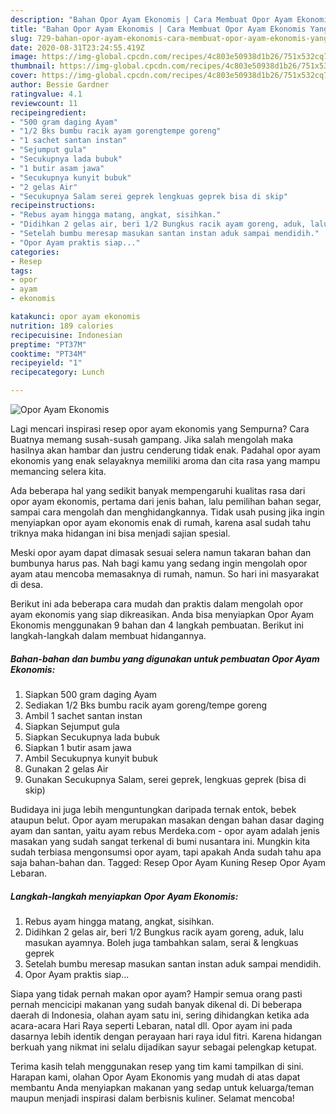 ```yaml
---
description: "Bahan Opor Ayam Ekonomis | Cara Membuat Opor Ayam Ekonomis Yang Enak Banget"
title: "Bahan Opor Ayam Ekonomis | Cara Membuat Opor Ayam Ekonomis Yang Enak Banget"
slug: 729-bahan-opor-ayam-ekonomis-cara-membuat-opor-ayam-ekonomis-yang-enak-banget
date: 2020-08-31T23:24:55.419Z
image: https://img-global.cpcdn.com/recipes/4c803e50938d1b26/751x532cq70/opor-ayam-ekonomis-foto-resep-utama.jpg
thumbnail: https://img-global.cpcdn.com/recipes/4c803e50938d1b26/751x532cq70/opor-ayam-ekonomis-foto-resep-utama.jpg
cover: https://img-global.cpcdn.com/recipes/4c803e50938d1b26/751x532cq70/opor-ayam-ekonomis-foto-resep-utama.jpg
author: Bessie Gardner
ratingvalue: 4.1
reviewcount: 11
recipeingredient:
- "500 gram daging Ayam"
- "1/2 Bks bumbu racik ayam gorengtempe goreng"
- "1 sachet santan instan"
- "Sejumput gula"
- "Secukupnya lada bubuk"
- "1 butir asam jawa"
- "Secukupnya kunyit bubuk"
- "2 gelas Air"
- "Secukupnya Salam serei geprek lengkuas geprek bisa di skip"
recipeinstructions:
- "Rebus ayam hingga matang, angkat, sisihkan."
- "Didihkan 2 gelas air, beri 1/2 Bungkus racik ayam goreng, aduk, lalu masukan ayamnya. Boleh juga tambahkan salam, serai &amp; lengkuas geprek"
- "Setelah bumbu meresap masukan santan instan aduk sampai mendidih."
- "Opor Ayam praktis siap..."
categories:
- Resep
tags:
- opor
- ayam
- ekonomis

katakunci: opor ayam ekonomis 
nutrition: 189 calories
recipecuisine: Indonesian
preptime: "PT37M"
cooktime: "PT34M"
recipeyield: "1"
recipecategory: Lunch

---
```



![Opor Ayam Ekonomis](https://img-global.cpcdn.com/recipes/4c803e50938d1b26/751x532cq70/opor-ayam-ekonomis-foto-resep-utama.jpg)

Lagi mencari inspirasi resep opor ayam ekonomis yang Sempurna? Cara Buatnya memang susah-susah gampang. Jika salah mengolah maka hasilnya akan hambar dan justru cenderung tidak enak. Padahal opor ayam ekonomis yang enak selayaknya memiliki aroma dan cita rasa yang mampu memancing selera kita.

Ada beberapa hal yang sedikit banyak mempengaruhi kualitas rasa dari opor ayam ekonomis, pertama dari jenis bahan, lalu pemilihan bahan segar, sampai cara mengolah dan menghidangkannya. Tidak usah pusing jika ingin menyiapkan opor ayam ekonomis enak di rumah, karena asal sudah tahu triknya maka hidangan ini bisa menjadi sajian spesial.

Meski opor ayam dapat dimasak sesuai selera namun takaran bahan dan bumbunya harus pas. Nah bagi kamu yang sedang ingin mengolah opor ayam atau mencoba memasaknya di rumah, namun. So hari ini masyarakat di desa.


Berikut ini ada beberapa cara mudah dan praktis dalam mengolah opor ayam ekonomis yang siap dikreasikan. Anda bisa menyiapkan Opor Ayam Ekonomis menggunakan 9 bahan dan 4 langkah pembuatan. Berikut ini langkah-langkah dalam membuat hidangannya.

<!--inarticleads1-->

##### Bahan-bahan dan bumbu yang digunakan untuk pembuatan Opor Ayam Ekonomis:

1. Siapkan 500 gram daging Ayam
1. Sediakan 1/2 Bks bumbu racik ayam goreng/tempe goreng
1. Ambil 1 sachet santan instan
1. Siapkan Sejumput gula
1. Siapkan Secukupnya lada bubuk
1. Siapkan 1 butir asam jawa
1. Ambil Secukupnya kunyit bubuk
1. Gunakan 2 gelas Air
1. Gunakan Secukupnya Salam, serei geprek, lengkuas geprek (bisa di skip)


Budidaya ini juga lebih menguntungkan daripada ternak entok, bebek ataupun belut. Opor ayam merupakan masakan dengan bahan dasar daging ayam dan santan, yaitu ayam rebus Merdeka.com - opor ayam adalah jenis masakan yang sudah sangat terkenal di bumi nusantara ini. Mungkin kita sudah terbiasa mengonsumsi opor ayam, tapi apakah Anda sudah tahu apa saja bahan-bahan dan. Tagged: Resep Opor Ayam Kuning Resep Opor Ayam Lebaran. 

<!--inarticleads2-->

##### Langkah-langkah menyiapkan Opor Ayam Ekonomis:

1. Rebus ayam hingga matang, angkat, sisihkan.
1. Didihkan 2 gelas air, beri 1/2 Bungkus racik ayam goreng, aduk, lalu masukan ayamnya. Boleh juga tambahkan salam, serai &amp; lengkuas geprek
1. Setelah bumbu meresap masukan santan instan aduk sampai mendidih.
1. Opor Ayam praktis siap...


Siapa yang tidak pernah makan opor ayam? Hampir semua orang pasti pernah mencicipi makanan yang sudah banyak dikenal di. Di beberapa daerah di Indonesia, olahan ayam satu ini, sering dihidangkan ketika ada acara-acara Hari Raya seperti Lebaran, natal dll. Opor ayam ini pada dasarnya lebih identik dengan perayaan hari raya idul fitri. Karena hidangan berkuah yang nikmat ini selalu dijadikan sayur sebagai pelengkap ketupat. 

Terima kasih telah menggunakan resep yang tim kami tampilkan di sini. Harapan kami, olahan Opor Ayam Ekonomis yang mudah di atas dapat membantu Anda menyiapkan makanan yang sedap untuk keluarga/teman maupun menjadi inspirasi dalam berbisnis kuliner. Selamat mencoba!
